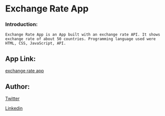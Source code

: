 # Exchange Rate App
### Introduction:
```
Exchange Rate App is an App built with an exchange rate API. It shows exchange rate of about 50 countries. Programming language used were HTML, CSS, JavaScript, API. 
```
## App Link:
[exchange rate app](https://exchange-rate123.netlify.app/)

## Author:
[Twitter](https://twitter.com/JosephUzuegbu)

[Linkedin](https://www.linkedin.com/in/joseph-uzuegbu-2398001a5/)